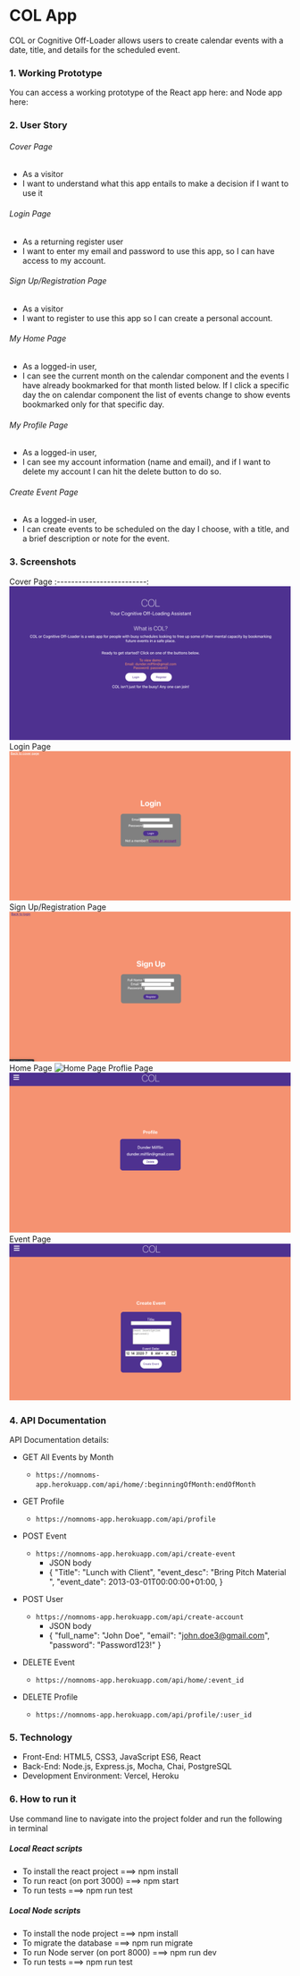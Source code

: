 # COL App
COL or Cognitive Off-Loader allows users to create calendar events with a date, title, and details for the scheduled event.



### 1. Working Prototype
You can access a working prototype of the React app here:  and Node app here: 



### 2. User Story

###### Cover Page
* As a visitor
* I want to understand what this app entails to make a decision if I want to use it

###### Login Page
* As a returning register user
* I want to enter my email and password to use this app, so I can have access to my account.

###### Sign Up/Registration Page
* As a visitor
* I want to register to use this app so I can create a personal account.

###### My Home Page
* As a logged-in user,
* I can see the current month on the calendar component and the events I have already bookmarked for that month listed below. If I click a specific day the on calendar component the list of events change to show events bookmarked only for that specific day.

###### My Profile Page
* As a logged-in user,
* I can see my account information (name and email), and if I want to delete my account I can hit the delete button to do so.

###### Create Event Page
* As a logged-in user,
* I can create events to be scheduled on the day I choose, with a title, and a brief description or note for the event.



### 3. Screenshots
Cover Page
:-------------------------:
![Cover Page](/screenshot-images/Cover-Page.png)
Login Page
![Login Page](/screenshot-images/Login-Page.png)
Sign Up/Registration Page
![Sign Up/Registration Page](/screenshot-images/Sign-Up-Page.png)
Home Page
![Home Page](/screenshot-images/Home-Page.png)
Proflie Page
![Profile Page](/screenshot-images/Profile-Page.png)
Event Page
![Event Page](/screenshot-images/Event-Page.png)



### 4. API Documentation
API Documentation details:
* GET All Events by Month
    * `https://nomnoms-app.herokuapp.com/api/home/:beginningOfMonth:endOfMonth`

* GET Profile
    * `https://nomnoms-app.herokuapp.com/api/profile`

* POST Event
    * `https://nomnoms-app.herokuapp.com/api/create-event`
        * JSON body
        *   { "Title": "Lunch with Client", "event_desc": "Bring Pitch Material ", "event_date": 2013-03-01T00:00:00+01:00, 
            }

* POST User
    * `https://nomnoms-app.herokuapp.com/api/create-account`
        * JSON body
        *   { "full_name": "John Doe", "email": "john.doe3@gmail.com", "password": "Password123!" }

* DELETE Event
    * `https://nomnoms-app.herokuapp.com/api/home/:event_id`

* DELETE Profile
    * `https://nomnoms-app.herokuapp.com/api/profile/:user_id`




### 5. Technology
* Front-End: HTML5, CSS3, JavaScript ES6, React
* Back-End: Node.js, Express.js, Mocha, Chai, PostgreSQL 
* Development Environment: Vercel, Heroku
 


### 6. How to run it
Use command line to navigate into the project folder and run the following in terminal

##### Local React scripts
* To install the react project ===> npm install
* To run react (on port 3000) ===> npm start
* To run tests ===> npm run test

##### Local Node scripts
* To install the node project ===> npm install
* To migrate the database ===> npm run migrate 
* To run Node server (on port 8000) ===> npm run dev
* To run tests ===> npm run test
